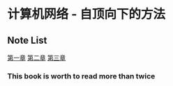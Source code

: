 # 计算机网络 - 自顶向下的方法

## Note List

[第一章](./第一章.md)
[第二章](./第二章.md)
[第三章](./第三章.md)

### This book is worth to read more than twice
